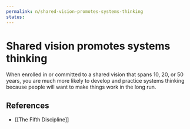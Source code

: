 ```yaml
---
permalink: n/shared-vision-promotes-systems-thinking
status: 
---
```

# Shared vision promotes systems thinking

When enrolled in or committed to a shared vision that spans 10, 20, or 50 years, you are much more likely to develop and practice systems thinking because people will want to make things work in the long run.

## References

- [[The Fifth Discipline]]
